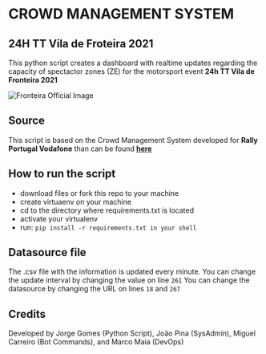 # CROWD MANAGEMENT SYSTEM
## 24H TT Vila de Froteira 2021 

This python script creates a dashboard with realtime updates regarding the capacity of spectactor zones (ZE) for the motorsport event **24h TT Vila de Fronteira 2021**

![Fronteira Official Image](https://www.24horastt.com/ResourcesUser/Images/Destaques/ACP-Banner-24H-FRONTEIRA-2021-Cartaz-Oficial-nov-2021.jpg)

## Source

This script is based on the Crowd Management System developed for **Rally Portugal Vodafone** than can be found [**here**](https://github.com/vostpt/rallyapp)

## How to run the script 

- download files or fork this repo to your machine
- create virtuaenv on your machine
- cd to the directory where requirements.txt is located
- activate your virtualenv
- run: ```pip install -r requirements.txt in your shell```

## Datasource file 

The .csv file with the information is updated every minute. 
You can change the update interval by changing the value on line ```261```
You can change the datasource by changing the URL on lines ```18``` and ```267```

## Credits 

Developed by Jorge Gomes (Python Script), João Pina (SysAdmin), Miguel Carreiro (Bot Commands), and Marco Maia (DevOps) 


